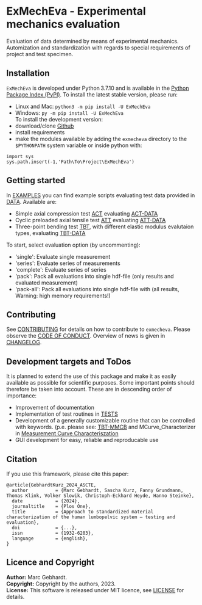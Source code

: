 # ExMechEva - Experimental mechanics evaluation

Evaluation of data determined by means of experimental mechanics.
Automization and standardization with regards to special requirements of project and test specimen.

## Installation
`ExMechEva` is developed under Python 3.7.10 and is available in the [Python Package Index (PyPI)](https://pypi.org/project/ExMechEva/).
To install the latest stable version, please run:  
- Linux and Mac: `python3 -m pip install -U ExMechEva`
- Windows: `py -m pip install -U ExMechEva`  
To install the development version:
- download/clone [Github](https://github.com/MarcGebhardt/ExMechEva)
- install requirements
- make the modules available by adding the `exmecheva` directory to the `$PYTHONPATH` system variable or inside python with:  
```
import sys
sys.path.insert(-1,'Path\To\Project\ExMechEva')
```

## Getting started
In [EXAMPLES](./scripts/00_examples) you can find example scripts evaluating test data provided in [DATA](./data/test).
Available are:
- Simple axial compression test [ACT](./scripts/00_examples/ACT_Test.py) evaluating [ACT-DATA](./data/Test/ACT/Series_Test/)
- Cyclic preloaded axial tensile test [ATT](./scripts/00_examples/ATT_Test.py) evaluating [ATT-DATA](./data/Test/ATT/Series_Test/)
- Three-point bending test [TBT](./scripts/00_examples/TBT_Test.py), with different elastic modulus evalutaion types, evaluating [TBT-DATA](./data/Test/TBT/Series_Test/)

To start, select evaluation option (by uncommenting):
- 'single': Evaluate single measurement
- 'series': Evaluate series of measurements
- 'complete': Evaluate series of series
- 'pack': Pack all evaluations into single hdf-file (only results and evaluated measurement)
- 'pack-all': Pack all evaluations into single hdf-file with (all results, Warning: high memory requirements!)

## Contributing
See [CONTRIBUTING](./CONTRIBUTING.md) for details on how to contribute to `exmecheva`.
Please observe the [CODE OF CONDUCT](./CODE_OF_CONDUCT.md).
Overview of news is given in [CHANGELOG](./CHANGELOG.md).

## Development targets and ToDos
It is planned to extend the use of this package and make it as easily available as possible for scientific purposes.
Some important points should therefore be taken into account. These are in descending order of importance:
- Improvement of documentation
- Implementation of test routines in [TESTS](./tests/)
- Development of a generally customizable routine that can be controlled with keywords. 
  (p.e. please see: [TBT-MMCB](\scripts\02_MMCB\Eva_TBT_MMCB.py) and 
   MCurve_Characterizer in [Measurement Curve Characteriszation](.\exmecheva\common\mc_char.py])
- GUI development for easy, reliable and reproducable use

## Citation
If you use this framework, please cite this paper:
```
@article{GebhardtKurz_2024_ASCTE,
  author          = {Marc Gebhardt, Sascha Kurz, Fanny Grundmann, Thomas Klink, Volker Slowik, Christoph-Eckhard Heyde, Hanno Steinke},
  date            = {2024},
  journaltitle    = {Plos One},
  title           = {Approach to standardized material characterization of the human lumbopelvic system – testing and evaluation},
  doi             = {...},
  issn            = {1932-6203},
  language        = {english},
}
```
## Licence and Copyright
**Author:** Marc Gebhardt.  
**Copyright:** Copyright by the authors, 2023.  
**License:** This software is released under MIT licence, see [LICENSE](./LICENSE) for details.